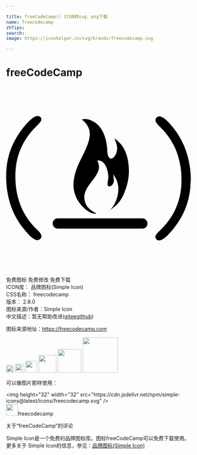 ```yaml
---

title: freeCodeCamp() ICON转svg、png下载
name: freecodecamp
zhTips: 
search: 
image: https://iconhelper.cn/svg/brands/freecodecamp.svg

---
```


# freeCodeCamp  <small style="font-size: 60%;font-weight: 100"></small>

<div id="svg" class="svg-wrap">
<svg role="img" viewBox="0 0 24 24" xmlns="http://www.w3.org/2000/svg"><title>freeCodeCamp icon</title><path d="M23.967 12.317c0 2.5-.854 4.718-2.598 6.681-.635.729-1.143 1.076-1.488 1.076-.121 0-.256-.033-.346-.125-.092-.096-.15-.223-.15-.35 0-.188.225-.475.674-.889 1.814-1.736 2.727-3.895 2.727-6.456 0-2.846-.943-5.152-2.816-6.936-.374-.342-.57-.627-.57-.852 0-.12.061-.256.164-.345.105-.09.225-.149.346-.149.418 0 1.049.509 1.842 1.527C23.25 7.402 24 9.694 24 12.345l-.033-.028zM0 11.682c0-2.499.854-4.719 2.598-6.681.635-.729 1.143-1.076 1.49-1.076.119 0 .254.033.344.125.09.095.15.189.15.314 0 .188-.225.477-.674.918-1.781 1.744-2.711 3.895-2.711 6.462 0 2.847.951 5.158 2.821 6.935.38.344.569.633.569.854 0 .127-.061.256-.16.348-.099.094-.225.16-.352.16-.436 0-1.033-.51-1.828-1.518C.734 16.654 0 14.373 0 11.682zm17.699 6.869H6.715c-.35 0-.668-.287-.668-.666 0-.383.285-.668.668-.668h10.984c.348 0 .668.285.668.668-.006.385-.287.666-.668.666zm-6-8.919c.197-.025.344.615.361.749.046.353-.071.693-.231 1.003-.597 1.165-1.978 2.104-1.612 3.575.166.635.494 1.076 1.514 1.619-.345.119-.824-.111-1.094-.301-1.199-.816-1.963-2.156-1.888-3.619.03-.464.12-.92.239-1.368.375-1.281 1.139-2.401 1.588-3.647.225-.599.39-1.324.211-1.953-.09-.309-.255-.599-.465-.849-.061-.076-.404-.465-.539-.42.6-.225 1.139-.016 1.662.299.404.24.72.585.959.975.449.719.629 1.542.719 2.381.031.345-.015 1.184.39 1.35.419.179.749-.525.839-.81.195-.645-.06-1.259-.314-1.858.061.121.285.255.389.346l.36.344c.435.449.704 1.004.884 1.604.164.539.24 1.093.27 1.633.074 1.123-.18 2.278-.629 3.311-.195.463-.449.898-.779 1.273-.319.373-.748.613-1.093.957.808-.809 1.238-2.127 1.123-3.131-.06-.553-.239-1.063-.659-1.572 0 0 .045.358.087.583.075.495-.255 1.02-.644.959-.285-.029-.136-.643-.105-.838.105-.584-.03-1.154-.244-1.693-.209-.509-.6-.914-1.198-.823l-.101-.079z"/></svg>
</div>
<detail full-name='freecodecamp'></detail>

<div class="detail-page">
<p>
<span><span class="badge-success badge">免费图标</span> <span class="badge-success badge">免费修改</span>  <span class="badge-success badge">免费下载</span> </span>
<br/>
<span>
ICON库：
<span class="badge-secondary badge">品牌图标(Simple Icon)</span> 
</span>
<br/>
<span>
CSS名称：
<span class="badge-secondary badge">freecodecamp</span> 
</span>

<br/>
<span>
版本：
<span class="badge-secondary badge">2.8.0</span> 
</span>
<br/>
<span>图标来源/作者：<span class="badge-light badge">Simple Icon</span></span> 
<br/>
<span class="zh-detail">中文描述：暂无<span class="help-link"><span>帮助改进</span>(<a href="https://gitee.com/liuwave/icon-helper/edit/master/json/brands/freecodecamp.json" target="_blank" rel="noopener noreferrer">gitee</a><a href="https://github.com/liuwave/icon-helper/edit/master/json/brands/freecodecamp.json" target="_blank" rel="noopener noreferrer">github</a></span>)</span><br/>
</p>
</div><div class="description description alert alert-light"><p>图标来源地址：<a href="https://freecodecamp.com" target="_blank" rel="noopener noreferrer">https://freecodecamp.com</a></p></div>
<div class="alert alert-dark">
<img height="21" width="21" src="https://cdn.jsdelivr.net/npm/simple-icons@latest/icons/freecodecamp.svg" />
<img height="24" width="24" src="https://cdn.jsdelivr.net/npm/simple-icons@latest/icons/freecodecamp.svg" />
<img height="32" width="32" src="https://cdn.jsdelivr.net/npm/simple-icons@latest/icons/freecodecamp.svg" />
<img height="48" width="48" src="https://cdn.jsdelivr.net/npm/simple-icons@latest/icons/freecodecamp.svg" />
<img height="64" width="64" src="https://cdn.jsdelivr.net/npm/simple-icons@latest/icons/freecodecamp.svg" />
<img height="96" width="96" src="https://cdn.jsdelivr.net/npm/simple-icons@latest/icons/freecodecamp.svg" />

</div>
<div>
  <p>可以像图片那样使用：    
  </p>
  <div class="alert alert-primary" style="font-size: 14px">
    &lt;img height="32" width="32" src="https://cdn.jsdelivr.net/npm/simple-icons@latest/icons/freecodecamp.svg" /&gt;
    <copy-btn content='<img height="32" width="32" src="https://cdn.jsdelivr.net/npm/simple-icons@latest/icons/freecodecamp.svg" />'></copy-btn>
  </div>
  <div class="alert alert-secondary">
    <img height="32" width="32" src="https://cdn.jsdelivr.net/npm/simple-icons@latest/icons/freecodecamp.svg" />freecodecamp
    <copy-btn content="freecodecamp" btn-title="复制图标名称"></copy-btn>
  </div>
</div>

<Vssue title="关于“freeCodeCamp”的评论" >关于“freeCodeCamp”的评论</Vssue>


<div><p>Simple Icon是一个免费的品牌图标库。图标freeCodeCamp可以免费下载使用。更多关于  Simple Icon的信息，参见：<a target="_blank" href="https://iconhelper.cn/brands.html">品牌图标(Simple Icon)</a>
</p></div>
